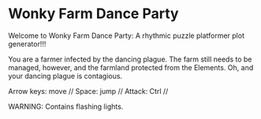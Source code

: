 # Wonky Farm Dance Party

Welcome to Wonky Farm Dance Party: A rhythmic puzzle platformer plot generator!!!

You are a farmer infected by the dancing plague. The farm still needs to be managed, however, and the farmland protected from the Elements. Oh, and your dancing plague is contagious.

Arrow keys: move // Space: jump // Attack: Ctrl //

WARNING: Contains flashing lights.
